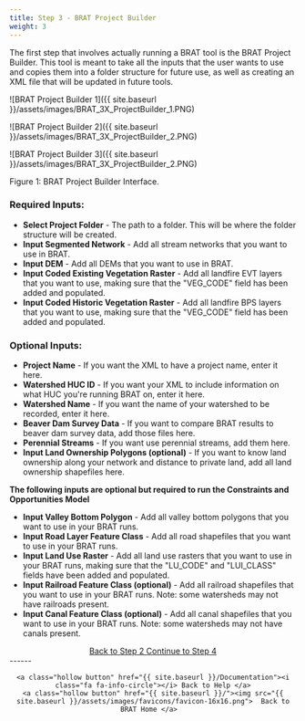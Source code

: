 ```yaml
---
title: Step 3 - BRAT Project Builder
weight: 3
---
```


The first step that involves actually running a BRAT tool is the BRAT Project Builder. This tool is meant to take all the inputs that the user wants to use and copies them into a folder structure for future use, as well as creating an XML file that will be updated in future tools.

![BRAT Project Builder 1]({{ site.baseurl }}/assets/images/BRAT_3X_ProjectBuilder_1.PNG)

![BRAT Project Builder 2]({{ site.baseurl }}/assets/images/BRAT_3X_ProjectBuilder_2.PNG)

![BRAT Project Builder 3]({{ site.baseurl }}/assets/images/BRAT_3X_ProjectBuilder_2.PNG)

Figure 1: BRAT Project Builder Interface.

### Required Inputs:

- **Select Project Folder** - The path to a folder. This will be where the folder structure will be created.
- **Input Segmented Network** - Add all stream networks that you want to use in BRAT.
- **Input DEM** - Add all DEMs that you want to use in BRAT.
- **Input Coded Existing Vegetation Raster** - Add all landfire EVT layers that you want to use, making sure that the "VEG_CODE" field has been added and populated.
- **Input Coded Historic Vegetation Raster** - Add all landfire BPS layers that you want to use, making sure that the "VEG_CODE" field has been added and populated.

### Optional Inputs:

- **Project Name** - If you want the XML to have a project name, enter it here.
- **Watershed HUC ID** - If you want your XML to include information on what HUC you're running BRAT on, enter it here.
- **Watershed Name** - If you want the name of your watershed to be recorded, enter it here.
- **Beaver Dam Survey Data** - If you want to compare BRAT results to beaver dam survey data, add those files here.
- **Perennial Streams** - If you want use perennial streams, add them here.
- **Input Land Ownership Polygons (optional)** - If you want to know land ownership along your network and distance to private land, add all land ownership shapefiles here.

**The following inputs are optional but required to run the Constraints and Opportunities Model**

- **Input Valley Bottom Polygon** - Add all valley bottom polygons that you want to use in your BRAT runs.
- **Input Road Layer Feature Class** - Add all road shapefiles that you want to use in your BRAT runs.
- **Input Land Use Raster** - Add all land use rasters that you want to use in your BRAT runs, making sure that the "LU_CODE" and "LUI_CLASS" fields have been added and populated.
- **Input Railroad Feature Class (optional)** - Add all railroad shapefiles that you want to use in your BRAT runs. Note: some watersheds may not have railroads present.
- **Input Canal Feature Class (optional)** - Add all canal shapefiles that you want to use in your BRAT runs. Note: some watersheds may not have canals present.

<div align="center">
	<a class="hollow button" href="{{ site.baseurl }}/Documentation/Tutorials/2-Preprocessing"><i class="fa fa-arrow-circle-left"></i> Back to Step 2 </a>
	<a class="hollow button" href="{{ site.baseurl }}/Documentation/Tutorials/4-BRATTableTool"><i class="fa fa-arrow-circle-right"></i> Continue to Step 4 </a>
</div>	
------
<div align="center">

	<a class="hollow button" href="{{ site.baseurl }}/Documentation"><i class="fa fa-info-circle"></i> Back to Help </a>
	<a class="hollow button" href="{{ site.baseurl }}/"><img src="{{ site.baseurl }}/assets/images/favicons/favicon-16x16.png">  Back to BRAT Home </a>  
</div>
